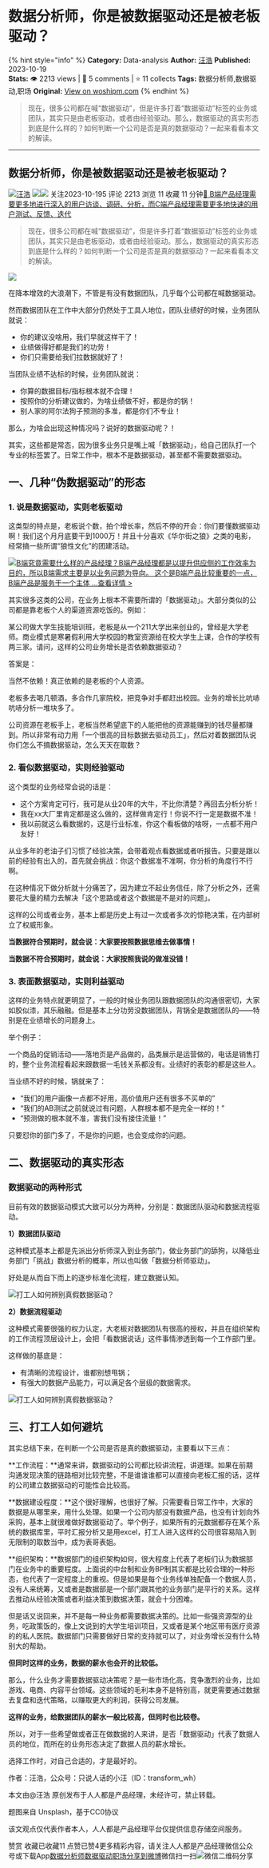 # 数据分析师，你是被数据驱动还是被老板驱动？
{% hint style="info" %}
**Category:** Data-analysis
**Author:** [汪浩](https://www.woshipm.com/u/659445)
**Published:** 2023-10-19  
**Stats:** 👁️ 2213 views | 💬 5 comments | ⭐ 11 collects
**Tags:** 数据分析师,数据驱动,职场
**Original:** [View on woshipm.com](https://www.woshipm.com/data-analysis/5923488.html)
{% endhint %}
> 现在，很多公司都在喊“数据驱动”，但是许多打着“数据驱动”标签的业务或团队，其实只是由老板驱动，或者由经验驱动。那么，数据驱动的真实形态到底是什么样的？如何判断一个公司是否是真的数据驱动？一起来看看本文的解读。

---

## 数据分析师，你是被数据驱动还是被老板驱动？

[![](https://static.woshipm.com/pmapp_avatar_20230918113453_2004.jpeg?imageView2/1/w/72/h/72/q/100)](https://www.woshipm.com/u/659445)[汪浩](https://www.woshipm.com/u/659445) ![](https://static.woshipm.com/tag/1121_1@2x.png)![](https://static.woshipm.com/tag/2105_1@2x.png) 关注2023-10-195 评论 2213 浏览 11 收藏 11 分钟[🔗 B端产品经理需要更多地进行深入的用户访谈、调研、分析，而C端产品经理需要更多地快速的用户测试、反馈、迭代](https://ke.qidianla.com/courses/bcpm)

> 现在，很多公司都在喊“数据驱动”，但是许多打着“数据驱动”标签的业务或团队，其实只是由老板驱动，或者由经验驱动。那么，数据驱动的真实形态到底是什么样的？如何判断一个公司是否是真的数据驱动？一起来看看本文的解读。

![](https://image.woshipm.com/2023/04/14/88176256-da8d-11ed-96fe-00163e0b5ff3.jpg)

在降本增效的大浪潮下，不管是有没有数据团队，几乎每个公司都在喊数据驱动。

然而数据团队在工作中大部分仍然处于工具人地位，团队业绩好的时候，业务团队就说：

*   你的建议没啥用，我们早就这样干了！
*   业绩做得好都是我们的功劳！
*   你们只需要给我们拉数据就好了！

当团队业绩不达标的时候，业务团队就说：

*   你算的数据目标/指标根本就不合理！
*   按照你的分析建议做的，为啥业绩做不好，都是你的锅！
*   别人家的阿尔法狗子预测的多准，都是你们不专业！

那么，为啥会出现这种情况吗？说好的数据驱动呢？！

其实，这些都是常态，因为很多业务只是嘴上喊「数据驱动」，给自己团队打一个专业的标签罢了。日常工作中，根本不是数据驱动，甚至都不需要数据驱动。

## 一、几种“伪数据驱动”的形态

### 1\. 说是数据驱动，实则老板驱动

这类型的特点是，老板说个数，拍个增长率，然后不停的开会：你们要懂数据驱动啊！我们这个月月底要干到1000万！并且十分喜欢《华尔街之狼》之类的电影，经常搞一些所谓“狼性文化”的团建活动。

[![](https://image.woshipm.com/2023/08/02/f7cafd68-30e3-11ee-9da3-00163e0b5ff3.png)B端究竟需要什么样的产品经理？B端产品经理都是以提升供应侧的工作效率为目的，所以B端需求主要是以业务问题为导向。 这个是B端产品比较重要的一点，B端产品是服务于一个主体 ...查看详情 >](https://ke.qidianla.com/courses/bcpm)

其实很多这类的公司，在业务上根本不需要所谓的「数据驱动」。大部分类似的公司都是靠老板个人的渠道资源吃饭的。例如：

某公司做大学生技能培训班，老板是从一个211大学出来创业的，曾经是大学老师。商业模式是寒暑假利用大学校园的教室资源给在校大学生上课，合作的学校有两三家。请问，这样的公司业务增长是否依赖数据驱动？

答案是：

当然不依赖！真正依赖的是老板的个人资源。

老板多去喝几顿酒，多合作几家院校，把竞争对手都赶出校园。业务的增长比吭哧吭哧分析一堆块多了。

公司资源在老板手上，老板当然希望底下的人能把他的资源能赚到的钱尽量都赚到。所以非常有动力用「一个很高的目标数据去驱动员工」，然后对着数据团队说你们怎么不搞数据驱动，怎么天天在取数？

### 2\. 看似数据驱动，实则经验驱动

这个类型的业务经常会说的话是：

*   这个方案肯定可行，我可是从业20年的大牛，不比你清楚？再回去分析分析！
*   我在xx大厂里肯定都是这么做的，这样做肯定行！你说不行一定是数据不准！
*   我以前就这么看数据的，这是行业标准，你这个看板做的啥呀，一点都不用户友好！

从业多年的老油子们习惯了经验决策，会带着观点看数据或者听报告。只要是跟以前的经验有出入的，首先就会挑战：你这个数据准不准啊，你分析的角度行不行啊。

在这种情况下做分析就十分痛苦了，因为建立不起业务信任，除了分析之外，还需要花大量的精力去解决「这个思路或者这个数据是不是对的问题」。

这样的公司或者业务，基本上都是历史上有过一次或者多次的惊艳决策，在内部树立了权威形象。

**当数据符合预期时，就会说：大家要按照数据思维去做事情！**

**当数据不符合预期时，就会说：大家按照我说的做准没错！**

### 3\. 表面数据驱动，实则利益驱动

这样的业务特点就更明显了，一般的时候业务团队跟数据团队的沟通很密切，大家如胶似漆，其乐融融。但是基本上分功劳没数据团队，背锅全是数据团队的——特别是在业绩增长的问题身上。

举个例子：

一个商品的促销活动——落地页是产品做的，品类展示是运营做的，电话是销售打的，整个业务流程看起来跟数据一毛钱关系都没有。业绩好的表彰的都是这些人。

当业绩不好的时候，锅就来了：

*   “我们的用户画像一点都不好用，高价值用户还有很多不买单的”
*   “我们的AB测试之前就说过有问题，人群根本都不是完全一样的！”
*   “预测做的根本就不准，害我们没有接住流量！”

只要怼你的部门多了，不是你的问题，也会变成你的问题。

## 二、数据驱动的真实形态

### 数据驱动的两种形式

目前有效的数据驱动模式大致可以分为两种，分别是：数据团队驱动和数据流程驱动。

**1）数据团队驱动**

这种模式基本上都是先派出分析师深入到业务部门，做业务部门的舔狗，以降低业务部门「挑战」数据分析的概率，所以也叫做「数据分析师驱动」。

好处是从而自下而上的逐步标准化流程，建立数据认知。

![打工人如何辨别真假数据驱动？](https://image.woshipm.com/wp-files/2023/10/vPhmnBVDk96BbHOPEJWp.png)

**2）数据流程驱动**

这种模式需要很强的权力认定，大老板对数据团队有很高的授权，并且在组织架构的工作流程顶层设计上，会把「看数据说话」这件事情渗透到每一个工作部门里。

这样做的基底是：

*   有清晰的流程设计，谁都别想甩锅；
*   有强大的数据产品能力，可以满足各个层级的数据需求。

![打工人如何辨别真假数据驱动？](https://image.woshipm.com/wp-files/2023/10/FoeNAAdje9Y28aLuzKX5.png)

## 三、打工人如何避坑

其实总结下来，在判断一个公司是否是真的数据驱动，主要看以下三点：

**工作流程：**通常来讲，数据驱动的公司都比较讲流程，讲道理。如果在前期沟通发现决策的链路相对比较完整，不是谁谁谁都可以直接向老板汇报的话，这样的公司建立数据驱动的可能性会比较高。

**数据建设程度：**这个很好理解，也很好了解。只需要看日常工作中，大家的数据是从哪里来，用什么处理。如果一个公司内部没有数据产品，也没有计划向外采购，基本上就很难做好数据驱动了。举个例子，如果所有的元数据都存在某个系统的数据库里，平时汇报分析又是用excel，打工人进入这样的公司很容易陷入到无限制的取数当中，成为表哥表姐。

**组织架构：**数据部门的组织架构如何，很大程度上代表了老板们认为数据部门在业务中的重要程度。上面说的中台制和业务BP制其实都是比较合理的一种形态，也代表了一定程度上的重视。但是如果是每个业务线单独配备一个数据人员，没有人来统筹，又或者是数据部是一个部门跟其他的业务部门是平行的关系。这样去推动从经验决策或者利益决策到数据决策，就会十分困难。

但是话又说回来，并不是每一种业务都需要数据决策的。比如一些强资源型的业务，吃政策饭的，像上文说到的大学生培训项目，又或者是某个地区带有医疗资源的的私人医院。数据部门只需要做好日常的支持就可以了，对业务增长没有什么特别大的帮助。

**但同时这样的业务，数据的薪水也会开的比较低。**

那么，什么业务才需要数据驱动决策呢？是一些市场化高，竞争激烈的业务，比如游戏、电商、内容平台领域。这些领域的毛利本身不是特别高，就更需要通过数据去复盘和迭代策略，以赚取更大的利润，获得公司发展。

**这样的业务，给数据团队的薪水一般比较高，但同时也比较卷。**

所以，对于一些希望做或者正在做数据的人来讲，是否「数据驱动」代表了数据人员的地位，而所在的业务形态决定了数据人员的薪水增长。

选择工作时，对自己合适的，才是最好的。

作者：汪浩，公众号：只说人话的小汪（ID：transform\_wh）

本文由@汪浩 原创发布于人人都是产品经理，未经许可，禁止转载。

题图来自 Unsplash，基于CC0协议

该文观点仅代表作者本人，人人都是产品经理平台仅提供信息存储空间服务。

赞赏 收藏已收藏11 点赞已赞4更多精彩内容，请关注人人都是产品经理微信公众号或下载App[数据分析师](https://www.woshipm.com/tag/%e6%95%b0%e6%8d%ae%e5%88%86%e6%9e%90%e5%b8%88)[数据驱动](https://www.woshipm.com/tag/%e6%95%b0%e6%8d%ae%e9%a9%b1%e5%8a%a8)[职场](https://www.woshipm.com/tag/%e8%81%8c%e5%9c%ba)[分享到微博](https://service.weibo.com/share/share.php?appkey=2775287854&title=数据分析师，你是被数据驱动还是被老板驱动？&url=https://www.woshipm.com/data-analysis/5923488.html&pic=https://image.woshipm.com/2023/04/14/88176256-da8d-11ed-96fe-00163e0b5ff3.jpg)微信扫一扫![微信二维码](https://api.pwmqr.com/qrcode/create/?url=https://www.woshipm.com/data-analysis/5923488.html)分享